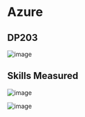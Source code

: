 # Azure

## DP203
![image](https://user-images.githubusercontent.com/4485129/115365037-9f76ab00-a1e1-11eb-82c9-e645b3350afa.png)

## Skills Measured
![image](https://user-images.githubusercontent.com/4485129/115365978-81f61100-a1e2-11eb-9812-bed2d2f44fe7.png)

![image](https://user-images.githubusercontent.com/4485129/115367952-3fcdcf00-a1e4-11eb-9ad4-4a8b86f3b6a8.png)
